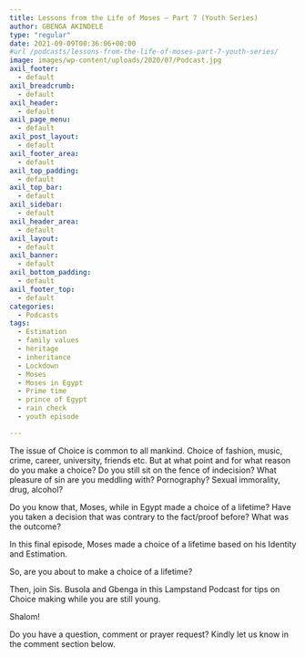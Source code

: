 ```yaml
---
title: Lessons from the Life of Moses – Part 7 (Youth Series)
author: GBENGA AKINDELE
type: "regular"
date: 2021-09-09T00:36:06+00:00
#url /podcasts/lessons-from-the-life-of-moses-part-7-youth-series/
image: images/wp-content/uploads/2020/07/Podcast.jpg
axil_footer:
  - default
axil_breadcrumb:
  - default
axil_header:
  - default
axil_page_menu:
  - default
axil_post_layout:
  - default
axil_footer_area:
  - default
axil_top_padding:
  - default
axil_top_bar:
  - default
axil_sidebar:
  - default
axil_header_area:
  - default
axil_layout:
  - default
axil_banner:
  - default
axil_bottom_padding:
  - default
axil_footer_top:
  - default
categories:
  - Podcasts
tags:
  - Estimation
  - family values
  - heritage
  - inheritance
  - Lockdown
  - Moses
  - Moses in Egypt
  - Prime time
  - prince of Egypt
  - rain check
  - youth episode

---
```

The issue of Choice is common to all mankind. Choice of fashion, music, crime, career, university, friends etc. But at what point and for what reason do you make a choice? Do you still sit on the fence of indecision? What pleasure of sin are you meddling with? Pornography? Sexual immorality, drug, alcohol?

Do you know that, Moses, while in Egypt made a choice of a lifetime? Have you taken a decision that was contrary to the fact/proof before? What was the outcome?

In this final episode, Moses made a choice of a lifetime based on his Identity and Estimation.

So, are you about to make a choice of a lifetime? 

Then, join Sis. Busola and Gbenga in this Lampstand Podcast for tips on Choice making while you are still young.

Shalom!



Do you have a question, comment or prayer request? Kindly let us know in the comment section below.